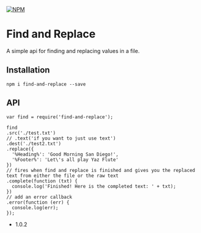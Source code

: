 [![NPM](https://nodei.co/npm/find-and-replace.png?compact=true)](https://nodei.co/npm/find-and-replace/)

Find and Replace
=========

A simple api for finding and replacing values in a file.

## Installation
  ```
  npm i find-and-replace --save
  ```

## API
  ```JS
var find = require('find-and-replace');

find
  .src('./test.txt')
  // .text('if you want to just use text')
  .dest('./test2.txt')
  .replace({
    '%Heading%': 'Good Morning San Diego!',
    '%Footer%': 'Let\'s all play Yaz Flute'
  })
  // fires when find and replace is finished and gives you the replaced text from either the file or the raw text
  .complete(function (txt) {
    console.log('Finished! Here is the completed text: ' + txt);
  })
  // add an error callback
  .error(function (err) {
    console.log(err);
  });
  ```

* 1.0.2
